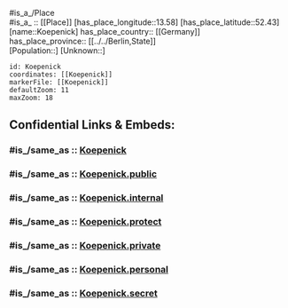 ﻿---
confidential: public
isDeleted: false
location:
- 52.43
- 13.58
mapmarker: city
mapzoom:
- 7
- 12
SpocWebEntityId: 31758
tags:
- geo/City
type: City
---

#is_a_/Place  
#is_a_ :: [[Place]] 
[has_place_longitude::13.58] 
[has_place_latitude::52.43] 
[name::Koepenick] 
has_place_country:: [[Germany]]  
has_place_province:: [[../../Berlin,State]]  
[Population::] 
[Unknown::] 


```leaflet
id: Koepenick
coordinates: [[Koepenick]] 
markerFile: [[Koepenick]] 
defaultZoom: 11 
maxZoom: 18
```


## Confidential Links & Embeds: 

### #is_/same_as :: [Koepenick](Koepenick.md) 

### #is_/same_as :: [Koepenick.public](/_public/Earth/Continent/Europe/Europe~Central/Germany/Germany~West/State~Berlin/cities~Berlin/Koepenick.public.md) 

### #is_/same_as :: [Koepenick.internal](/_internal/Earth/Continent/Europe/Europe~Central/Germany/Germany~West/State~Berlin/cities~Berlin/Koepenick.internal.md) 

### #is_/same_as :: [Koepenick.protect](/_protect/Earth/Continent/Europe/Europe~Central/Germany/Germany~West/State~Berlin/cities~Berlin/Koepenick.protect.md) 

### #is_/same_as :: [Koepenick.private](/_private/Earth/Continent/Europe/Europe~Central/Germany/Germany~West/State~Berlin/cities~Berlin/Koepenick.private.md) 

### #is_/same_as :: [Koepenick.personal](/_personal/Earth/Continent/Europe/Europe~Central/Germany/Germany~West/State~Berlin/cities~Berlin/Koepenick.personal.md) 

### #is_/same_as :: [Koepenick.secret](/_secret/Earth/Continent/Europe/Europe~Central/Germany/Germany~West/State~Berlin/cities~Berlin/Koepenick.secret.md)

